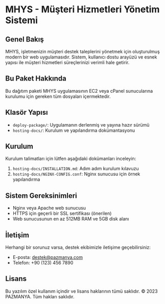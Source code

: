 # MHYS - Müşteri Hizmetleri Yönetim Sistemi

## Genel Bakış

MHYS, işletmenizin müşteri destek taleplerini yönetmek için oluşturulmuş modern bir web uygulamasıdır. Sistem, kullanıcı dostu arayüzü ve esnek yapısı ile müşteri hizmetleri süreçlerinizi verimli hale getirir.

## Bu Paket Hakkında

Bu dağıtım paketi MHYS uygulamasının EC2 veya cPanel sunucularına kurulumu için gereken tüm dosyaları içermektedir.

## Klasör Yapısı

- `deploy-package/`: Uygulamanın derlenmiş ve yayına hazır sürümü
- `hosting-docs/`: Kurulum ve yapılandırma dokümantasyonu

## Kurulum

Kurulum talimatları için lütfen aşağıdaki dokümanları inceleyin:

1. `hosting-docs/INSTALLATION.md`: Adım adım kurulum kılavuzu
2. `hosting-docs/NGINX-CONFIG.conf`: Nginx sunucusu için örnek yapılandırma

## Sistem Gereksinimleri

- Nginx veya Apache web sunucusu
- HTTPS için geçerli bir SSL sertifikası (önerilen)
- Web sunucusunun en az 512MB RAM ve 5GB disk alanı

## İletişim

Herhangi bir sorunuz varsa, destek ekibimizle iletişime geçebilirsiniz:

- E-posta: destek@pazmanya.com
- Telefon: +90 (123) 456 7890

## Lisans

Bu yazılım özel kullanım içindir ve lisans haklarının tümü saklıdır.
© 2023 PAZMANYA. Tüm hakları saklıdır. 